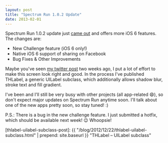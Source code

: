 ```yaml
---
layout: post
title: "Spectrum Run 1.0.2 Update"
date: 2013-02-01
---
```

Spectrum Run 1.0.2 update just [came out][spectrum-run] and offers more iOS 6 features. The changes are:

- New Challenge feature (iOS 6 only!)
- Native iOS 6 support of sharing on Facebook
- Bug Fixes & Other Improvements

Maybe you've seen [my twitter post][tweet] two weeks ago, I put a lot of effort to make this screen look right and good. In the process I've published THLabel, a generic UILabel subclass, which additionally allows shadow blur, stroke text and fill gradient.

I've been and I'll still be very busy with other projects (all app-related :smile:), so don't expect major updates on Spectrum Run anytime soon. I'll talk about one of the new apps pretty soon, so stay tuned! :)

P.S.: There is a bug in the new challenge feature. I just submitted a hotfix, which should be available next week! :wink: Whoopsie!

[spectrum-run]: https://itunes.apple.com/app/id516387678 "Spectrum Run on the App Store"
[tweet]: https://twitter.com/tobihagemann/status/291643430130577408 "Twitter Post"
[thlabel-uilabel-subclass-post]: {{ "/blog/2012/12/22/thlabel-uilabel-subclass.html" | prepend: site.baseurl }} "THLabel – UILabel subclass"
